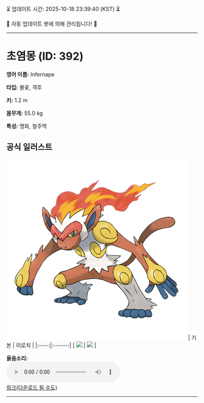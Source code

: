 
⏳ 업데이트 시간: 2025-10-18 23:39:40 (KST) ⏳

🤖 자동 업데이트 봇에 의해 관리됩니다! 🤖

---

# 초염몽 (ID: 392)
**영어 이름:** Infernape

**타입:** 불꽃, 격투

**키:** 1.2 m

**몸무게:** 55.0 kg

**특성:** 맹화, 철주먹

## 공식 일러스트
![](https://raw.githubusercontent.com/PokeAPI/sprites/master/sprites/pokemon/other/official-artwork/392.png)
| 기본 | 이로치 |
|:----:|:------:|
| <img src="http://play.pokemonshowdown.com/sprites/ani/infernape.gif" width="200"> | <img src="http://play.pokemonshowdown.com/sprites/ani-shiny/infernape.gif" width="200"> |

**울음소리:**<br><audio controls src="https://raw.githubusercontent.com/PokeAPI/cries/main/cries/pokemon/latest/392.ogg"></audio><br> [링크(다운로드 될 수도)](https://raw.githubusercontent.com/PokeAPI/cries/main/cries/pokemon/latest/392.ogg)


---
